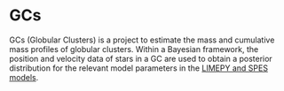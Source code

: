 # GCs

GCs (Globular Clusters) is a project to estimate the mass and cumulative mass profiles of globular clusters. Within a Bayesian framework, the position and velocity data of stars in a GC are used to obtain a posterior distribution for the relevant model parameters in the [LIMEPY and SPES models](https://github.com/mgieles/limepy).
